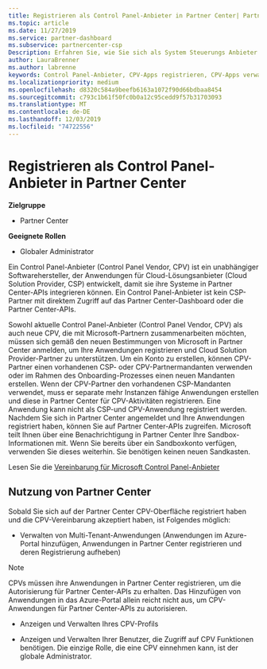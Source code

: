 ```yaml
---
title: Registrieren als Control Panel-Anbieter in Partner Center| Partner Center
ms.topic: article
ms.date: 11/27/2019
ms.service: partner-dashboard
ms.subservice: partnercenter-csp
Description: Erfahren Sie, wie Sie sich als System Steuerungs Anbieter (CPV) im Partner Center registrieren.
author: LauraBrenner
ms.author: labrenne
keywords: Control Panel-Anbieter, CPV-Apps registrieren, CPV-Apps verwalten
ms.localizationpriority: medium
ms.openlocfilehash: d8320c584a9beefb6163a1072f90d66bdbaa8454
ms.sourcegitcommit: c793c1b61f50fc0b0a12c95cedd9f57b31703093
ms.translationtype: MT
ms.contentlocale: de-DE
ms.lasthandoff: 12/03/2019
ms.locfileid: "74722556"
---
```

# <a name="enroll-in-partner-center-as-a-control-panel-vendor"></a>Registrieren als Control Panel-Anbieter in Partner Center

**Zielgruppe**

- Partner Center

**Geeignete Rollen**

- Globaler Administrator

Ein Control Panel-Anbieter (Control Panel Vendor, CPV) ist ein unabhängiger Softwarehersteller, der Anwendungen für Cloud-Lösungsanbieter (Cloud Solution Provider, CSP) entwickelt, damit sie ihre Systeme in Partner Center-APIs integrieren können. Ein Control Panel-Anbieter ist kein CSP-Partner mit direktem Zugriff auf das Partner Center-Dashboard oder die Partner Center-APIs.

Sowohl aktuelle Control Panel-Anbieter (Control Panel Vendor, CPV) als auch neue CPV, die mit Microsoft-Partnern zusammenarbeiten möchten, müssen sich gemäß den neuen Bestimmungen von Microsoft in Partner Center anmelden, um Ihre Anwendungen registrieren und Cloud Solution Provider-Partner zu unterstützen. Um ein Konto zu erstellen, können CPV-Partner einen vorhandenen CSP- oder CPV-Partnermandanten verwenden oder im Rahmen des Onboarding-Prozesses einen neuen Mandanten erstellen. Wenn der CPV-Partner den vorhandenen CSP-Mandanten verwendet, muss er separate mehr Instanzen fähige Anwendungen erstellen und diese in Partner Center für CPV-Aktivitäten registrieren. Eine Anwendung kann nicht als CSP-und CPV-Anwendung registriert werden. Nachdem Sie sich in Partner Center angemeldet und Ihre Anwendungen registriert haben, können Sie auf Partner Center-APIs zugreifen.  Microsoft teilt Ihnen über eine Benachrichtigung in Partner Center Ihre Sandbox-Informationen mit. Wenn Sie bereits über ein Sandboxkonto verfügen, verwenden Sie dieses weiterhin. Sie benötigen keinen neuen Sandkasten.   

Lesen Sie die [Vereinbarung für Microsoft Control Panel-Anbieter](https://go.microsoft.com/fwlink/?linkid=2055198)


## <a name="working-in-partner-center"></a>Nutzung von Partner Center
Sobald Sie sich auf der Partner Center CPV-Oberfläche registriert haben und die CPV-Vereinbarung akzeptiert haben, ist Folgendes möglich:

- Verwalten von Multi-Tenant-Anwendungen (Anwendungen im Azure-Portal hinzufügen, Anwendungen in Partner Center registrieren und deren Registrierung aufheben)

>[!Note] 
>CPVs müssen ihre Anwendungen in Partner Center registrieren, um die Autorisierung für Partner Center-APIs zu erhalten. Das Hinzufügen von Anwendungen in das Azure-Portal allein reicht nicht aus, um CPV-Anwendungen für Partner Center-APIs zu autorisieren. 

- Anzeigen und Verwalten Ihres CPV-Profils 

- Anzeigen und Verwalten Ihrer Benutzer, die Zugriff auf CPV Funktionen benötigen. Die einzige Rolle, die eine CPV einnehmen kann, ist der globale Administrator.


